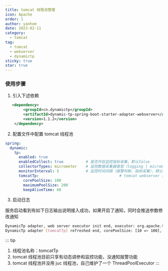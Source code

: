 ```yaml
---
title: tomcat 线程池管理
icon: Apache
order: 1
author: yanhom
date: 2023-02-11
category:
  - tomcat
tag:
  - tomcat
  - webserver
  - dynamictp
sticky: true
star: true
---
```


<div class="wwads-cn wwads-vertical wwads-sticky" data-id="212" style="max-width:180px"></div>

### 使用步骤

1. 引入下述依赖

```xml
   <dependency>
        <groupId>cn.dynamictp</groupId>
        <artifactId>dynamic-tp-spring-boot-starter-adapter-webserver</artifactId>
        <version>1.1.2</version>
    </dependency>
```

2. 配置文件中配置 tomcat 线程池

```yaml
spring:
  dynamic:
    tp:
      enabled: true
      enabledCollect: true          # 是否开启监控指标采集，默认false
      collectorTypes: micrometer    # 监控数据采集器类型（logging | micrometer | internal_logging），默认micrometer
      monitorInterval: 5            # 监控时间间隔（报警判断、指标采集），默认5s
      tomcatTp:                                    # tomcat webserver 线程池配置
        corePoolSize: 100
        maximumPoolSize: 200
        keepAliveTime: 60
```

3. 启动日志

服务启动看到有如下日志输出说明接入成功，如果开启了通知，同时会推送参数修改通知

```bash
DynamicTp adapter, web server executor init end, executor: org.apache.tomcat.util.threads.ThreadPoolExecutor@114579e[Running, pool size = 0, active threads = 0, queued tasks = 0, completed tasks = 0]
DynamicTp adapter [tomcatTp] refreshed end, corePoolSize: [10 => 100], maxPoolSize: [200 => 200], keepAliveTime: [60 => 60]
```

::: tip

1. 线程池名称：tomcatTp
2. tomcat 线程池目前只享有动态调参和监控功能，没通知报警功能
3. tomcat 线程池并没用 juc 线程池，自己维护了一个 ThreadPoolExecutor
:::